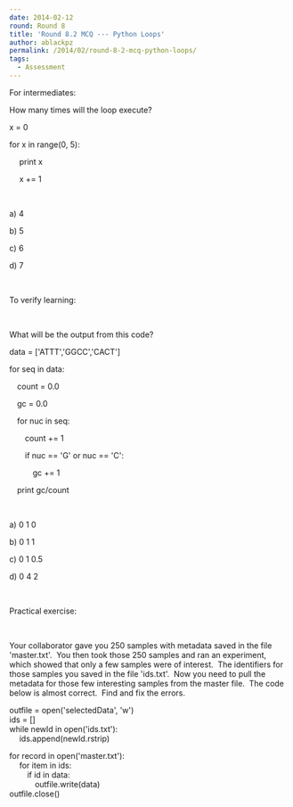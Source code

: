 ```yaml
---
date: 2014-02-12
round: Round 8
title: 'Round 8.2 MCQ --- Python Loops'
author: ablackpz
permalink: /2014/02/round-8-2-mcq-python-loops/
tags:
  - Assessment
---
```

For intermediates:

How many times will the loop execute?

x = 0

for x in range(0, 5):

&emsp; print x

&emsp; x += 1

&nbsp;

a) 4

b) 5

c) 6

d) 7

&nbsp;

To verify learning:

&nbsp;

What will be the output from this code?

data = ['ATTT','GGCC','CACT']

for seq in data:

&emsp;count = 0.0

&emsp;gc = 0.0

&emsp;for nuc in seq:

&emsp;&emsp;count += 1

&emsp;&emsp;if nuc == 'G' or nuc == 'C':

&emsp;&emsp;&emsp;gc += 1

&emsp;print gc/count

&nbsp;

a) 0 1 0

b) 0 1 1

c) 0 1 0.5

d) 0 4 2

&nbsp;

Practical exercise:

&nbsp;

Your collaborator gave you 250 samples with metadata saved in the file 'master.txt'.  You then took those 250 samples and ran an experiment, which showed that only a few samples were of interest.  The identifiers for those samples you saved in the file 'ids.txt'.  Now you need to pull the metadata for those few interesting samples from the master file.  The code below is almost correct.  Find and fix the errors.

outfile = open('selectedData', 'w')  
ids = []  
while newId in open('ids.txt'):  
&emsp; ids.append(newId.rstrip)

for record in open('master.txt'):  
&emsp; for item in ids:  
&emsp;&emsp; if id in data:  
&emsp;&emsp;&emsp; outfile.write(data)  
outfile.close()

&nbsp;

&nbsp;
